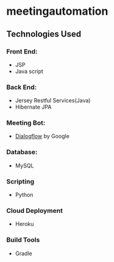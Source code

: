 # meetingautomation

## Technologies Used
### Front End:
 - JSP
 - Java script

### Back End:
 - Jersey Restful Services(Java)
 - Hibernate JPA

### Meeting Bot:
 - [Dialogflow](https://sites.google.com/view/hack101) by Google

### Database:
 - MySQL
 
### Scripting
 - Python
 
### Cloud Deployment
 - Heroku
  
### Build Tools
 - Gradle
